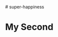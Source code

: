 <!DOCTYPE html>
<html>
 <head>
  # super-happiness
 </head>
 <body>
 <h1>My Second</h1>
 </body>
</html>
